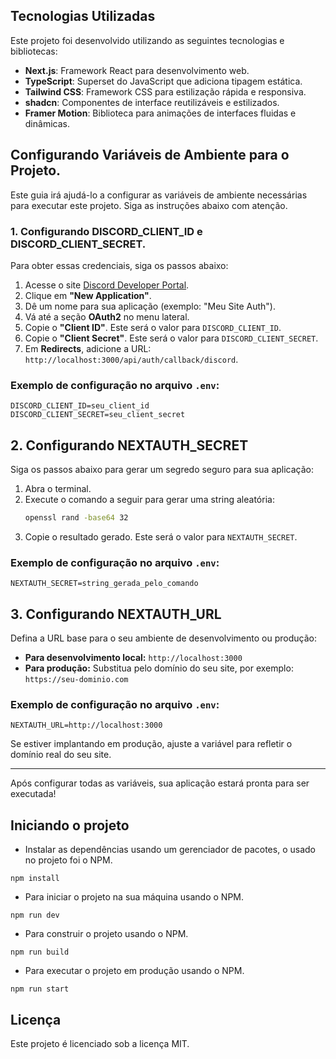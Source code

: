 
## Tecnologias Utilizadas

Este projeto foi desenvolvido utilizando as seguintes tecnologias e bibliotecas:

- **Next.js**: Framework React para desenvolvimento web.
- **TypeScript**: Superset do JavaScript que adiciona tipagem estática.
- **Tailwind CSS**: Framework CSS para estilização rápida e responsiva.
- **shadcn**: Componentes de interface reutilizáveis e estilizados.
- **Framer Motion**: Biblioteca para animações de interfaces fluidas e dinâmicas.

## Configurando Variáveis de Ambiente para o Projeto.

Este guia irá ajudá-lo a configurar as variáveis de ambiente necessárias para executar este projeto. Siga as instruções abaixo com atenção.

### 1. Configurando DISCORD_CLIENT_ID e DISCORD_CLIENT_SECRET.

Para obter essas credenciais, siga os passos abaixo:

1. Acesse o site [Discord Developer Portal](https://discord.com/developers/applications).
2. Clique em **"New Application"**.
3. Dê um nome para sua aplicação (exemplo: "Meu Site Auth").
4. Vá até a seção **OAuth2** no menu lateral.
5. Copie o **"Client ID"**. Este será o valor para `DISCORD_CLIENT_ID`.
6. Copie o **"Client Secret"**. Este será o valor para `DISCORD_CLIENT_SECRET`.
7. Em **Redirects**, adicione a URL: `http://localhost:3000/api/auth/callback/discord`.

### Exemplo de configuração no arquivo `.env`:
```env
DISCORD_CLIENT_ID=seu_client_id
DISCORD_CLIENT_SECRET=seu_client_secret
```

## 2. Configurando NEXTAUTH_SECRET

Siga os passos abaixo para gerar um segredo seguro para sua aplicação:

1. Abra o terminal.
2. Execute o comando a seguir para gerar uma string aleatória:
   ```bash
   openssl rand -base64 32
   ```
3. Copie o resultado gerado. Este será o valor para `NEXTAUTH_SECRET`.

### Exemplo de configuração no arquivo `.env`:
```env
NEXTAUTH_SECRET=string_gerada_pelo_comando
```

## 3. Configurando NEXTAUTH_URL

Defina a URL base para o seu ambiente de desenvolvimento ou produção:

- **Para desenvolvimento local:** `http://localhost:3000`
- **Para produção:** Substitua pelo domínio do seu site, por exemplo: `https://seu-dominio.com`

### Exemplo de configuração no arquivo `.env`:
```env
NEXTAUTH_URL=http://localhost:3000
```

Se estiver implantando em produção, ajuste a variável para refletir o domínio real do seu site.

---

Após configurar todas as variáveis, sua aplicação estará pronta para ser executada!

## Iniciando o projeto

- Instalar as dependências usando um gerenciador de pacotes, o usado no projeto foi o NPM.

```
npm install
```

- Para iniciar o projeto na sua máquina usando o NPM.

```
npm run dev
```

- Para construir o projeto usando o NPM.

```
npm run build
```

- Para executar o projeto em produção usando o NPM.

```
npm run start
```

## Licença

Este projeto é licenciado sob a licença MIT.
